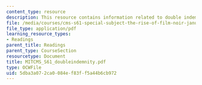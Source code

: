 ```yaml
---
content_type: resource
description: This resource contains information related to double indemnity.
file: /media/courses/cms-s61-special-subject-the-rise-of-film-noir-january-iap-2012/5dba3a072ca0084ef83ff5a44b6cb972_MITCMS_S61_doubleindemnity.pdf
file_type: application/pdf
learning_resource_types:
- Readings
parent_title: Readings
parent_type: CourseSection
resourcetype: Document
title: MITCMS_S61_doubleindemnity.pdf
type: OCWFile
uid: 5dba3a07-2ca0-084e-f83f-f5a44b6cb972
---
```

